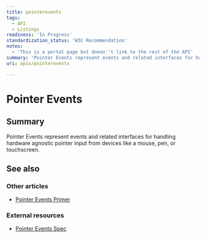 ```yaml
---
title: pointerevents
tags:
  - API
  - Listings
readiness: 'In Progress'
standardization_status: 'W3C Recommendation'
notes:
  - 'This is a portal page but doesn''t link to the rest of the API'
summary: 'Pointer Events represent events and related interfaces for handling hardware agnostic pointer input from devices like a mouse, pen, or touchscreen.'
uri: apis/pointerevents

---
```

# Pointer Events

## Summary

Pointer Events represent events and related interfaces for handling hardware agnostic pointer input from devices like a mouse, pen, or touchscreen.

## See also

### Other articles

-   [Pointer Events Primer](/concepts/PointerEvents)

### External resources

-   [Pointer Events Spec](http://www.w3.org/TR/PointerEvents/)

